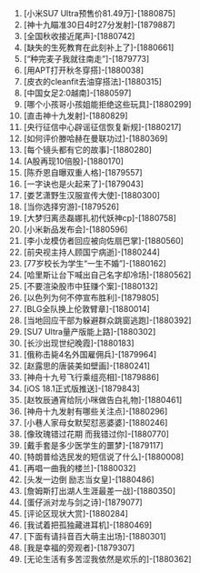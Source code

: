 
1. [小米SU7 Ultra预售价81.49万]-[1880875]
1. [神十九瞄准30日4时27分发射]-[1879887]
1. [全国秋收接近尾声]-[1880742]
1. [缺失的生死教育在此刻补上了]-[1880661]
1. [“种完麦子我就往南走”]-[1879773]
1. [用APT打开秋冬穿搭]-[1880038]
1. [皮衣的cleanfit去油穿搭法]-[1880315]
1. [中国女足2:0越南]-[1880597]
1. [哪个小孩哥小孩姐能拒绝这些玩具]-[1880299]
1. [直击神十九发射]-[1880829]
1. [央行征信中心辟谣征信恢复新规]-[1880217]
1. [如何评价滕哈赫在曼联功过]-[1880369]
1. [每个镜头都有它的故事]-[1880280]
1. [A股再现10倍股]-[1880170]
1. [陈乔恩自曝双重人格]-[1879557]
1. [一字诀也是火起来了]-[1879043]
1. [娄艺潇野生汉服宣传大使]-[1880300]
1. [当你选择穷游]-[1879526]
1. [大梦归离丞磊娜扎初代妖神cp]-[1880758]
1. [小米新品发布会]-[1880596]
1. [李小龙模仿者回应被向佐扇巴掌]-[1880560]
1. [前央视主持人顾国宁病逝]-[1880244]
1. [77岁校长为学生“一生不婚”]-[1880162]
1. [哈里斯让台下喊出自己名字却冷场]-[1880562]
1. [不要渲染股市中狂赚个案]-[1880132]
1. [以色列为何不停宣布胜利]-[1879805]
1. [BLG全队换上伦敦臂章]-[1880014]
1. [当地回应干部为躲避群众跳窗逃跑]-[1880392]
1. [SU7 Ultra量产版能上路]-[1880302]
1. [长沙出现世纪晚霞]-[1880183]
1. [俄称击毙4名外国雇佣兵]-[1879964]
1. [赵露思的唐装美如壁画]-[1880241]
1. [神舟十九号飞行乘组亮相]-[1879886]
1. [iOS 18.1正式版推送]-[1879843]
1. [赵牧辰通宵给阮小咪做告白礼物]-[1880461]
1. [神舟十九发射有哪些关注点]-[1880296]
1. [小巷人家母女默契怼恶婆婆]-[1880246]
1. [像玫瑰错过花期 而我错过你]-[1880770]
1. [戴手套是多少医学生的噩梦]-[1879117]
1. [特朗普给选民发的短信说了什么]-[1880008]
1. [再唱一曲我的楼兰]-[1880032]
1. [头发一边倒 励志当女皇]-[1880486]
1. [詹姆斯打出湖人生涯最差一战]-[1880350]
1. [蛋仔派对龙与剑之诗]-[1879077]
1. [评论区现状大赏]-[1880284]
1. [我试着把孤独藏进耳机]-[1880469]
1. [下面有请抖音百大萌主出场]-[1880301]
1. [我是幸福的旁观者]-[1879307]
1. [无论生活有多苦涩我依然是欢乐的]-[1880362]